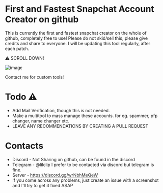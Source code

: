 # First and Fastest Snapchat Account Creator on github
This is currently the first and fastest snapchat creator on the whole of github, completely free to use! Please do not skid/sell this, please give credits and share to everyone. I will be updating this tool regularly, after each patch.

⚠️ SCROLL DOWN!

![image](https://user-images.githubusercontent.com/100996857/174015246-c8b8a5ff-eef5-4ab4-9f57-17091391d55a.png)

Contact me for custom tools!

# Todo ⚠
* Add Mail Verification, though this is not needed.
* Make a multitool to mass manage these accounts. for eg. spammer, pfp changer, name changer etc.
* LEAVE ANY RECOMMENDATIONS BY CREATING A PULL REQUEST

# Contacts
* Discord - Not Sharing on github, can be found in the discord
* Telegram - @lilclip I prefer to be contacted via discord but telegram is fine.
* Server - https://discord.gg/wrNbhMeQeW
* If you come across any problems, just create an issue with a screenshot and I'll try to get it fixed ASAP
